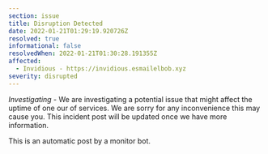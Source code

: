 ```yaml
---
section: issue
title: Disruption Detected
date: 2022-01-21T01:29:19.920726Z
resolved: true
informational: false
resolvedWhen: 2022-01-21T01:30:28.191355Z
affected:
  - Invidious - https://invidious.esmailelbob.xyz
severity: disrupted
---
```

*Investigating* - We are investigating a potential issue that might affect the uptime of one our of services. We are sorry for any inconvenience this may cause you. This incident post will be updated once we have more information.

This is an automatic post by a monitor bot.
        